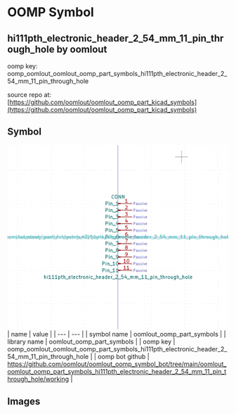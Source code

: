 # OOMP Symbol  
## hi111pth_electronic_header_2_54_mm_11_pin_through_hole  by oomlout  
  
oomp key: oomp_oomlout_oomlout_oomp_part_symbols_hi111pth_electronic_header_2_54_mm_11_pin_through_hole  
  
source repo at: [https://github.com/oomlout/oomlout_oomp_part_kicad_symbols](https://github.com/oomlout/oomlout_oomp_part_kicad_symbols)  
## Symbol  
  
[![working.png](working_600.png)](working.png)  
| name | value | 
| --- | --- | 
| symbol name | oomlout_oomp_part_symbols | 
| library name | oomlout_oomp_part_symbols | 
| oomp key | oomp_oomlout_oomlout_oomp_part_symbols_hi111pth_electronic_header_2_54_mm_11_pin_through_hole | 
| oomp bot github | https://github.com/oomlout/oomlout_oomp_symbol_bot/tree/main/oomlout_oomlout_oomp_part_symbols_hi111pth_electronic_header_2_54_mm_11_pin_through_hole/working | 
## Images  
